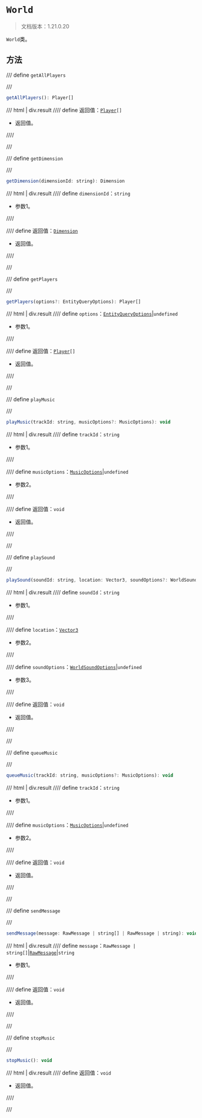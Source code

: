# `World`

> 文档版本：1.21.0.20

`World`类。

## 方法

/// define
`getAllPlayers`


///

```js
getAllPlayers(): Player[]
```

/// html | div.result
//// define
返回值：<code><a href="../player/">Player</a>[]</code>

- 返回值。


////

///


/// define
`getDimension`


///

```js
getDimension(dimensionId: string): Dimension
```

/// html | div.result
//// define
`dimensionId`：`string`

- 参数1。


////

//// define
返回值：[`Dimension`](./dimension.md)

- 返回值。


////

///


/// define
`getPlayers`


///

```js
getPlayers(options?: EntityQueryOptions): Player[]
```

/// html | div.result
//// define
`options`：[`EntityQueryOptions`](./entityqueryoptions.md)|`undefined`

- 参数1。


////

//// define
返回值：<code><a href="../player/">Player</a>[]</code>

- 返回值。


////

///


/// define
`playMusic`


///

```js
playMusic(trackId: string, musicOptions?: MusicOptions): void
```

/// html | div.result
//// define
`trackId`：`string`

- 参数1。


////

//// define
`musicOptions`：[`MusicOptions`](./musicoptions.md)|`undefined`

- 参数2。


////

//// define
返回值：`void`

- 返回值。


////

///


/// define
`playSound`


///

```js
playSound(soundId: string, location: Vector3, soundOptions?: WorldSoundOptions): void
```

/// html | div.result
//// define
`soundId`：`string`

- 参数1。


////

//// define
`location`：[`Vector3`](./vector3.md)

- 参数2。


////

//// define
`soundOptions`：[`WorldSoundOptions`](./worldsoundoptions.md)|`undefined`

- 参数3。


////

//// define
返回值：`void`

- 返回值。


////

///


/// define
`queueMusic`


///

```js
queueMusic(trackId: string, musicOptions?: MusicOptions): void
```

/// html | div.result
//// define
`trackId`：`string`

- 参数1。


////

//// define
`musicOptions`：[`MusicOptions`](./musicoptions.md)|`undefined`

- 参数2。


////

//// define
返回值：`void`

- 返回值。


////

///


/// define
`sendMessage`


///

```js
sendMessage(message: RawMessage | string[] | RawMessage | string): void
```

/// html | div.result
//// define
`message`：`RawMessage | string[]`|[`RawMessage`](./rawmessage.md)|`string`

- 参数1。


////

//// define
返回值：`void`

- 返回值。


////

///


/// define
`stopMusic`


///

```js
stopMusic(): void
```

/// html | div.result
//// define
返回值：`void`

- 返回值。


////

///

